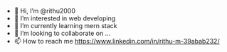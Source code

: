 - 👋 Hi, I’m @rithu2000
- 👀 I’m interested in web developing
- 🌱 I’m currently learning mern stack
- 💞️ I’m looking to collaborate on ...
- 📫 How to reach me https://www.linkedin.com/in/rithu-m-39abab232/ 

<!---
rithu2000/rithu2000 is a ✨ special ✨ repository because its `README.md` (this file) appears on your GitHub profile.
You can click the Preview link to take a look at your changes.
--->
